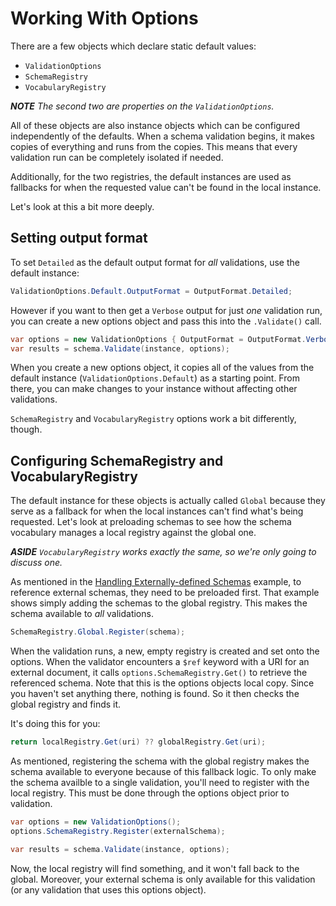 # Working With Options

There are a few objects which declare static default values:

- `ValidationOptions`
- `SchemaRegistry`
- `VocabularyRegistry`

***NOTE** The second two are properties on the `ValidationOptions`.*

All of these objects are also instance objects which can be configured independently of the defaults.  When a schema validation begins, it makes copies of everything and runs from the copies.  This means that every validation run can be completely isolated if needed.

Additionally, for the two registries, the default instances are used as fallbacks for when the requested value can't be found in the local instance.

Let's look at this a bit more deeply.

## Setting output format

To set `Detailed` as the default output format for _all_ validations, use the default instance:

```c#
ValidationOptions.Default.OutputFormat = OutputFormat.Detailed;
```

However if you want to then get a `Verbose` output for just _one_ validation run, you can create a new options object and pass this into the `.Validate()` call.

```c#
var options = new ValidationOptions { OutputFormat = OutputFormat.Verbose };
var results = schema.Validate(instance, options);
```

When you create a new options object, it copies all of the values from the default instance (`ValidationOptions.Default`) as a starting point.  From there, you can make changes to your instance without affecting other validations.

`SchemaRegistry` and `VocabularyRegistry` options work a bit differently, though.

## Configuring SchemaRegistry and VocabularyRegistry

The default instance for these objects is actually called `Global` because they serve as a fallback for when the local instances can't find what's being requested.  Let's look at preloading schemas to see how the schema vocabulary manages a local registry against the global one.

***ASIDE** `VocabularyRegistry` works exactly the same, so we're only going to discuss one.*

As mentioned in the [Handling Externally-defined Schemas](#handling-externally-defined-schemas) example, to reference external schemas, they need to be preloaded first.  That example shows simply adding the schemas to the global registry.  This makes the schema available to _all_ validations.

```c#
SchemaRegistry.Global.Register(schema);
```

When the validation runs, a new, empty registry is created and set onto the options.  When the validator encounters a `$ref` keyword with a URI for an external document, it calls `options.SchemaRegistry.Get()` to retrieve the referenced schema.  Note that this is the options objects local copy.  Since you haven't set anything there, nothing is found.  So it then checks the global registry and finds it.

It's doing this for you:

```c#
return localRegistry.Get(uri) ?? globalRegistry.Get(uri);
```

As mentioned, registering the schema with the global registry makes the schema available to everyone because of this fallback logic. To only make the schema availble to a single validation, you'll need to register with the local registry.  This must be done through the options object prior to validation.

```c#
var options = new ValidationOptions();
options.SchemaRegistry.Register(externalSchema);

var results = schema.Validate(instance, options);
```

Now, the local registry will find something, and it won't fall back to the global.  Moreover, your external schema is only available for this validation (or any validation that uses this options object).